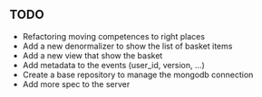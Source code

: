 ## TODO

- Refactoring moving competences to right places
- Add a new denormalizer to show the list of basket items
- Add a new view that show the basket
- Add metadata to the events (user_id, version, ...)
- Create a base repository to manage the mongodb connection
- Add more spec to the server